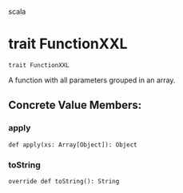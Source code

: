 scala
# trait FunctionXXL

<pre><code class="language-scala" >trait FunctionXXL</pre></code>
A function with all parameters grouped in an array.

## Concrete Value Members:
### apply
<pre><code class="language-scala" >def apply(xs: Array[Object]): Object</pre></code>

### toString
<pre><code class="language-scala" >override def toString(): String</pre></code>

